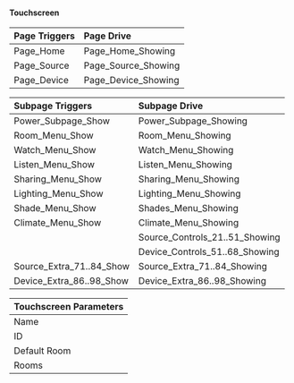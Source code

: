 #### Touchscreen

| Page Triggers                         |  Page Drive                                |
|:--------------------------------------|:-------------------------------------------|
| Page_Home                             | Page_Home_Showing                          |
| Page_Source                           | Page_Source_Showing                        |
| Page_Device                           | Page_Device_Showing                        |

| Subpage Triggers                      |  Subpage Drive                             |
|:--------------------------------------|:-------------------------------------------|
| Power_Subpage_Show                    | Power_Subpage_Showing                      |
| Room_Menu_Show                        | Room_Menu_Showing                          |
| Watch_Menu_Show                       | Watch_Menu_Showing                         |
| Listen_Menu_Show                      | Listen_Menu_Showing                        |
| Sharing_Menu_Show                     | Sharing_Menu_Showing                       |
| Lighting_Menu_Show                    | Lighting_Menu_Showing                      |
| Shade_Menu_Show                       | Shades_Menu_Showing                        |
| Climate_Menu_Show                     | Climate_Menu_Showing                       |
|                                       | Source_Controls_21..51_Showing             |
|                                       | Device_Controls_51..68_Showing             |
| Source_Extra_71..84_Show              | Source_Extra_71..84_Showing                |
| Device_Extra_86..98_Show              | Device_Extra_86..98_Showing                |

| Touchscreen Parameters        |
|-------------------------------|
| Name                          |
| ID                            |
| Default Room                  |
| Rooms                         |

